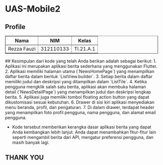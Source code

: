# UAS-Mobile2
## Profile
<body>
    <table border="1">
        <tr>
            <th> Nama</th>
            <th>NIM</th>
            <th>Kelas</th>
        </tr>
        <tr>
            <td>Rezza Fauzi</td>
            <td>312110133</td>
            <td>TI.21.A.1</td>
        </tr>
    </table>
</body>
## Kesimpulan dari kode yang telah Anda berikan adalah sebagai berikut:
1. Aplikasi ini merupakan aplikasi berita sederhana yang menggunakan Flutter.
2. Aplikasi memiliki halaman utama (`NewsHomePage`) yang menampilkan daftar berita dalam bentuk `ListView.builder`.
3. Setiap berita dalam daftar memiliki judul dan deskripsi yang ditampilkan dalam `ListTile`.
4. Ketika pengguna mengklik salah satu berita, aplikasi akan membuka halaman detail (`NewsDetailPage`) yang menampilkan judul dan deskripsi lengkap berita.
5. Aplikasi juga memiliki tombol floating action button yang dapat dikustomisasi sesuai kebutuhan.
6. Drawer di sisi kiri aplikasi menyediakan menu beranda, profil, dan pengaturan.
7. Di dalam drawer, terdapat header yang menampilkan foto profil pengguna, nama pengguna, dan alamat email pengguna.

- Kode tersebut memberikan kerangka dasar aplikasi berita yang dapat Anda kembangkan lebih lanjut. Anda dapat menambahkan fitur-fitur lain seperti mengambil berita dari API, mengatur preferensi pengguna, dan masih banyak lagi.

## THANK YOU
